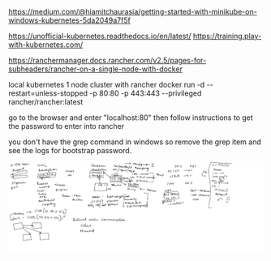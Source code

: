 https://medium.com/@hiamitchaurasia/getting-started-with-minikube-on-windows-kubernetes-5da2049a7f5f

https://unofficial-kubernetes.readthedocs.io/en/latest/ 
https://training.play-with-kubernetes.com/ 

https://ranchermanager.docs.rancher.com/v2.5/pages-for-subheaders/rancher-on-a-single-node-with-docker 

local kubernetes 1 node cluster with rancher
docker run -d --restart=unless-stopped -p 80:80 -p 443:443 --privileged rancher/rancher:latest

go to the browser and enter "localhost:80" then follow instructions to get the password to enter into rancher

you don't have the grep command in windows so remove the grep item and see the logs for bootstrap password.

![kubernetes-part1.jpg](/.attachments/kubernetes-part1-5eb111ac-7c06-47fc-a98b-233e0bfb3416.jpg)

